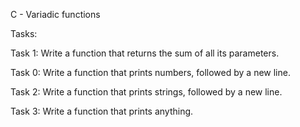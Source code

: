 C - Variadic functions

Tasks:

Task 1:
Write a function that returns the sum of all its parameters.

Task 0:
Write a function that prints numbers, followed by a new line.

Task 2:
Write a function that prints strings, followed by a new line.

Task 3:
Write a function that prints anything.
